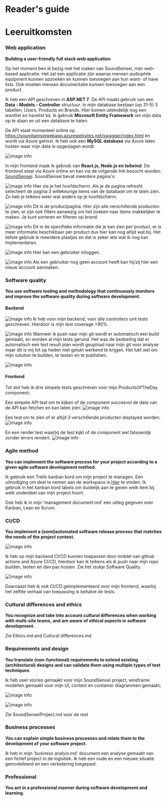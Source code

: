 # Reader's guide


# Leeruitkomsten

### Web application

**Building a user-friendly full stack web application**

Op het moment ben ik bezig met het maken van SoundSensei, mijn web-based applicatie. Het zal een applicatie zijn waarop mensen audiophile equipment kunnen opzoeken en kunnen toevoegen aan hun want- of have lists. Ook moeten mensen documentatie kunnen toevoegen aan een product.

Ik heb een API geschreven in __ASP.NET 7__. De API maakt gebruik van een __Data - Models - Controller__ structuur. In mijn database bestaan (op 31-5) 3 tabellen; Users, Products en Brands. Hier komen uiteindelijk nog een wantlist en havelist bij. Ik gebruik __Microsoft Entity Framework__ om mijn data op te slaan en uit een database te halen.

De API staat momenteel online op <https://soundsenseiwebapp.azurewebsites.net/swagger/index.html> en wordt via Azure gehost. Ik heb ook een __MySQL database__ via Azure laten hosten waar mijn data in opgeslagen wordt. 

![image info](/Documentatie/ApiProjectFiles.jpg)

In mijn frontend maak ik gebruik van __React.js, Node.js en tailwind__. De frontend staat via Azure online en kan via de volgende link bezocht worden: [SoundSensei](https://zealous-dune-066a9d610.3.azurestaticapps.net "SoundSensei Azure link"). SoundSensei bevat meerdere pagina's:

![image info](/Documentatie/hoofdscherm.png)
Hier zie je het hoofdscherm. Als je de pagina refresht selecteert de pagina 3 willekeurige items van de database om te laten zien. Zo heb je telkens weer wat anders op je hoofdscherm.

![image info](/Documentatie/productpagina.png)
Dit is de productpagina. Hier zijn alle verschillende producten te zien, er zijn ook filters aanwezig om het zoeken naar items makkelijker te maken. Je kunt sorteren en filteren op brand.

![image info](/Documentatie/productinfopagina.png)
Dit is de specifieke informatie die je kan zien per product, er is meer informatie beschikbaar per product dus hier kan nog altijd wat bij. Het liefste gebruik ik meerdere plaatjes en dat is zeker iets wat ik nog kan implementeren.

![image info](/Documentatie/inlogscherm.png)
Hier kan een gebruiker inloggen.

![image info](/Documentatie/signinscherm.png)
Als een gebruiker nog geen account heeft kan hij/zij hier een nieuw account aanmaken.


### Software quality

**You use software tooling and methodology that continuously monitors and improve the software quality during software development.**

#### Backend
![image info](/Documentatie/testexplorer.png)
Ik heb voor mijn backend, voor alle controllers unit tests geschreven. Hierdoor is mijn test coverage >95%.

![image info](/Documentatie/actiondiagram.png)
Wanneer ik push naar mijn git wordt er automatisch een build gemaakt, en worden al mijn tests gerund. Het was de bedoeling dat er automatisch een test result plan wordt geupload naar mijn git voor analyse maar dit is mij tot op heden niet gelukt werkend te krijgen. Het lukt wel om mijn solution te builden, te testen en te publishen.

![image info](/Documentatie/buildanalysis.png)

#### Frontend

Tot slot heb ik drie simpele tests geschreven voor mijn ProductsOfTheDay component;

Een simpele API test om te kijken of de component succesvol de data van de API kan fetchen en kan laten zien:
![image info](/Documentatie/apitest.png)

Een test om te zien of er altijd 3 verschillende producten displayed worden:
![image info](/Documentatie/functionalitytest.png)

En een render test waarbij de test kijkt of de component wel fatsoenlijk zonder errors rendert.
![image info](/Documentatie/rendertest.png)



### Agile method

**You can implement the software process for your project according to a given agile software development method.** 

Ik gebruik een Trello kanban bord om mijn project te managen. Een uitnodiging om deel te nemen aan de workspace is [Hier](https://trello.com/invite/b/0F2U4pv4/ATTI6facbb6aaba9b42c7fe6c076f33f3b2168DBE687/soundsensei "Trello invite") te vinden. Ik gebruik in het kanban bord labels om duidelijk aan te geven welk item bij welk onderdeel van mijn project hoort.

Ook heb ik in mijn 'management document.md' een uitleg gegeven over Kanban, Lean en Scrum. 

### CI/CD
**You implement a (semi)automated software release process that matches the needs of the project context.**

![image info](/Documentatie/GithubCICD.jpg)

Ik heb op mijn backend CI/CD kunnen toepassen door middel van github actions and Azure CI/CD, hierdoor kan ik telkens als ik push naar mijn repo builden, testen en dan pas hosten. Zie het stukje Software Quality.

![image info](/Documentatie/frontendbuild.png)

Daarnaast heb ik ook CI/CD geimplementeerd voor mijn frontend, waarbij het zelfde verhaal van toepassing is behalve de tests.



### Cultural differences and ethics
**You recognize and take into account cultural differences when working with multi-site teams, and are aware of ethical aspects in software development.**

Zie Ethics.md and Cultural differences.md


### Requirements and design
**You translate (non-functional) requirements to extend existing (architectural) designs and can validate them using multiple types of test techniques.**

Ik heb user stories gemaakt voor mijn SoundSensei project, wireframe modellen gemaakt voor mijn UI, context en container diagrammen gemaakt;

![image info](/Documentatie/contextdiagram.png)

![image info](/Documentatie/containerdiagram.png)

Zie SoundSenseiProject.md voor de rest

### Business processes
**You can explain simple business processes and relate them to the development of your software project.**

Ik heb in mijn 'business analyis.md' document een analyse gemaakt van een fictief project in de logistiek. Ik heb een oude en een nieuwe situatie gemodelleerd en een verbetering toegepast.

### Professional
**You act in a professional manner during software development and learning.**


